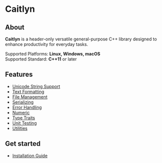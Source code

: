 # Caitlyn

## About

**Caitlyn** is a header-only versatile general-purpose C++ library designed to
enhance productivity for everyday tasks.

Supported Platforms: **Linux, Windows, macOS**\
Supported Standard: **C++11** or later

## Features

- [Unicode String Support](https://github.com/szawrowski/caitlyn/blob/main/docs/usage/unicode.md)
- [Text Formatting](https://github.com/szawrowski/caitlyn/blob/main/docs/usage/formatting.md)
- [File Management](https://github.com/szawrowski/caitlyn/blob/main/docs/usage/file.md)
- [Serializing](https://github.com/szawrowski/caitlyn/blob/main/docs/usage/serializing.md)
- [Error Handling](https://github.com/szawrowski/caitlyn/blob/main/docs/usage/error.md)
- [Numeric](https://github.com/szawrowski/caitlyn/blob/main/docs/usage/numeric.md)
- [Type Traits](https://github.com/szawrowski/caitlyn/blob/main/docs/usage/traits.md)
- [Unit Testing](https://github.com/szawrowski/caitlyn/blob/main/docs/usage/testing.md)
- [Utilities](https://github.com/szawrowski/caitlyn/blob/main/docs/usage/utilities.md)

## Get started

- [Installation Guide](https://github.com/szawrowski/caitlyn/blob/main/docs/installation.md)
